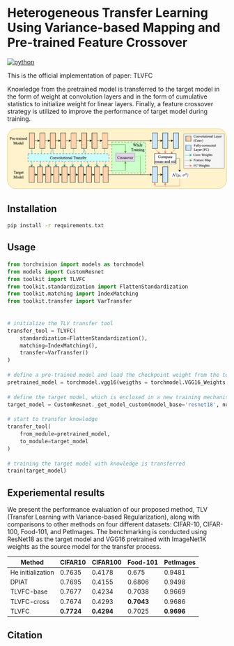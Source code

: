# Heterogeneous Transfer Learning Using Variance-based Mapping and Pre-trained Feature Crossover
[![python](https://img.shields.io/badge/Python-3.9-3776AB.svg?style=flat&logo=python&logoColor=white)](https://www.python.org)

This is the official implementation of paper: TLVFC

Knowledge from the pretrained model is transferred to the target model in the form of weight at convolution layers and in the form of
cumulative statistics to initialize weight for linear layers. Finally, a feature crossover strategy is utilized to improve the performance of target model during training.

![TLV-method](./figures/fig_pipeline.png)

## Installation
```bash
pip install -r requirements.txt
```
## Usage
```python
from torchvision import models as torchmodel
from models import CustomResnet
from toolkit import TLVFC
from toolkit.standardization import FlattenStandardization
from toolkit.matching import IndexMatching
from toolkit.transfer import VarTransfer


# initialize the TLV transfer tool
transfer_tool = TLVFC(
    standardization=FlattenStandardization(),
    matching=IndexMatching(),
    transfer=VarTransfer()
)  

# define a pre-trained model and load the checkpoint weight from the torchvision hub
pretrained_model = torchmodel.vgg16(weigths = torchmodel.VGG16_Weights.IMAGENET1K_V1)

# define the target model, which is enclosed in a new training mechanism.
target_model = CustomResnet._get_model_custom(model_base='resnet18', num_classes=100)

# start to transfer knowledge
transfer_tool(
    from_module=pretrained_model,
    to_module=target_model
)

# training the target model with knowledge is transferred
train(target_model)
```

## Experiemental results

We present the performance evaluation of our proposed method, TLV (Transfer Learning with Variance-based Regularization), along with comparisons to other methods on four different datasets: CIFAR-10, CIFAR-100, Food-101, and PetImages. The benchmarking is conducted using ResNet18 as the target model and VGG16 pretrained with ImageNet1K weights as the source model for the transfer process.

| Method   | CIFAR10 | CIFAR100 | Food-101 | PetImages |
|----------|---------|----------|----------|-----------|
| He initialization | 0.7635 | 0.4178 | 0.675 | 0.9481 |
| DPIAT     | 0.7695 | 0.4155 | 0.6806 | 0.9498 |
| TLVFC-base  | 0.7677 | 0.4234 | 0.7038 | 0.9669 |
| TLVFC-cross | 0.7674 | 0.4293 | **0.7043** | 0.9686 |
| TLVFC      | **0.7724** | **0.4294** | 0.7025 | **0.9696** |

## Citation
```
```
